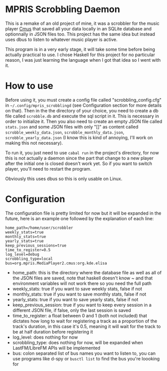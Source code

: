 # MPRIS Scrobbling Daemon
This is a remake of an old project of mine, it was a scrobbler for the music player [Cmus](https://cmus.github.io/) that saved all your data locally in an SQLite database and optionnally in JSON files too. This project has the same idea but instead uses dbus to listen to whatever music player is active.

This program is in a very early stage, it will take some time before being actually practical to use.
I chose Haskell for this project for no particular reason, I was just learning the language when I got that idea so I went with it.

# How to use
Before using it, you must create a config file called "scrobbling_config.cfg" in `~/.config/mpris_scrobblingd` (see Configuration section for more details on that). Then in the the directory of your choice, you need to create a db file called `scrobble.db` and execute the sql script in it. This is necessary in order to initialize it. Then you also need to create an empty JSON file called `stats.json` and some JSON files with only "[]" as content called `scrobble_weekly_data.json`, `scrobble_monthly_data.json`, `scrobble_yearly_data.json` (I know this is kind of annoying, I'll work on making this not necessary).

To run it, you just need to use `cabal run` in the project's directory, for now this is not actually a daemon since the part that change to a new player after the initial one is closed doesn't work yet. So if you want to switch player, you'll need to restart the program.

Obviously this uses dbus so this is only usable on Linux.

# Configuration
The configuration file is pretty limited for now but it will be expanded in the future, here is an example one followed by the explanation of each line:
```
home_path=/home/user/scrobbler
weekly_stats=true
monthly_stats=true
yearly_stats=true
keep_previous_sessions=true
time_to_register=0.5
log_level=debug
scrobbling_type=local
bus=org.mpris.MediaPlayer2.cmus:org.kde.elisa
```
* home_path: this is the directory where the database file as well as all of the JSON files are saved, note that haskell doesn't know ~ and that environment variables will not work there so you need the full path
* weekly_stats: true if you want to save weekly stats, false if not
* monthly_stats: true if you want to save monthly stats, false if not
* yearly_stats: true if you want to save yearly stats, false if not
* keep_previous_session: true if you want to keep every session in a different JSON file, if false, only the last session is saved
* time_to_register: a float between 0 and 1 (both not included) that dictates how long to wait for registering a track as a proportion of the track's duration, in this case it's 0.5, meaning it will wait for the track to be at half duration before registering it
* log_level: does nothing for now
* scrobbling_type: does nothing for now, will be expanded when LastFM/LibreFM APIs will be implemented
* bus: colon separated list of bus names you want to listen to, you can use programs like d-spy or `busctl list` to find the bus you're loooking for